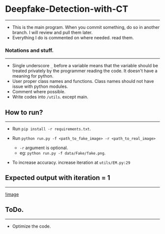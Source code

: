 # Deepfake-Detection-with-CT
-----------------------------

* This is the main program. When you commit something, do so in another branch. I will review and pull them later.
* Everything I do is commented on where needed. read them. 

### Notations and stuff.
-------------------------
* Single underscore `_` before a variable means that the variable should be treated privately by the programmer reading the code. It doesn't have a meaning for python.
* User proper class names and functions. Class names should not have issue with python modules.
* Comment where possible.
* Write codes into `/utils`. except main.

## How to run?
---------------

* Run `pip install -r requirements.txt`.
* Run `python run.py -f <path_to_fake_image> -r <path_to_real_image>`
	* `-r` argument is optional.
	* eg: `python run.py -f data/Fake/fake.png`.

* To increase accuracy. increase iteration at `utils/EM.py:29`

## Expected output with iteration = 1
-------------------------------------

[!image](assets/output.png)

## ToDo.
--------

- Optimize the code.